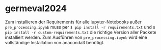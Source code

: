 # germeval2024

Zum installieren der Requirements für alle iupyter-Notebooks außer `pre_processing.ipynb` muss per `$ pip install -r requirements.txt` und `$ pip install -r custom-requirements.txt` die richtige Version aller Packete installiert werden. Zum Ausführen von `pre_processing.ipynb` wird eine vollständige Installation von anaconda3 benötigt.
